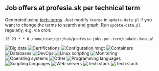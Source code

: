 ## Job offers at profesia.sk per technical term

Generated using [tech-terms](https://github.com/jreisinger/tech-terms). Just modify `%terms` in `update-data.pl` if you want to change the terms to search and graph. Run `update-data.pl` regularly, e.g. via cron:

```
15 23 * * 0 /home/user/git/hub/profesia-jobs-per-term/update-data.pl
```

![Big data](https://raw.githubusercontent.com/jreisinger/profesia-jobs-per-term/master/graphs/Big%20data.png)
![Certifications](https://raw.githubusercontent.com/jreisinger/profesia-jobs-per-term/master/graphs/Certifications.png)
![Configuration mngt](https://raw.githubusercontent.com/jreisinger/profesia-jobs-per-term/master/graphs/Configuration%20mngt.png)
![Containers](https://raw.githubusercontent.com/jreisinger/profesia-jobs-per-term/master/graphs/Containers.png)
![Databases](https://raw.githubusercontent.com/jreisinger/profesia-jobs-per-term/master/graphs/Databases.png)
![DevOps](https://raw.githubusercontent.com/jreisinger/profesia-jobs-per-term/master/graphs/DevOps.png)
![Linux scripting](https://raw.githubusercontent.com/jreisinger/profesia-jobs-per-term/master/graphs/Linux%20scripting.png)
![Monitoring](https://raw.githubusercontent.com/jreisinger/profesia-jobs-per-term/master/graphs/Monitoring.png)
![Operating systems](https://raw.githubusercontent.com/jreisinger/profesia-jobs-per-term/master/graphs/Operating%20systems.png)
![Other](https://raw.githubusercontent.com/jreisinger/profesia-jobs-per-term/master/graphs/Other.png)
![Programming languages](https://raw.githubusercontent.com/jreisinger/profesia-jobs-per-term/master/graphs/Programming%20languages.png)
![Scripting languages](https://raw.githubusercontent.com/jreisinger/profesia-jobs-per-term/master/graphs/Scripting%20languages.png)
![Web servers](https://raw.githubusercontent.com/jreisinger/profesia-jobs-per-term/master/graphs/Web%20servers.png)
![Tech stack](https://raw.githubusercontent.com/jreisinger/profesia-jobs-per-term/master/graphs/Tech%20stack.png)
![Tech stack](https://raw.githubusercontent.com/jreisinger/profesia-jobs-per-term/master/graphs/Tech%20stack%20and%20domain.png)
